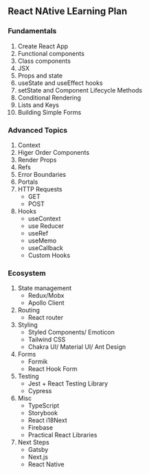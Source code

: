 ## React NAtive LEarning Plan

### Fundamentals
1. Create React App
2. Functional components
3. Class components
4. JSX
5. Props and state
6. useState and useEffect hooks
7. setState and Component Lifecycle Methods
8. Conditional Rendering
9. Lists and Keys
10. Building Simple Forms

### Advanced Topics
1. Context
2. Higer Order Components
3. Render Props
4. Refs
5. Error Boundaries
6. Portals
7. HTTP Requests
   - GET
   - POST
8. Hooks
   - useContext
   - use Reducer
   - useRef
   - useMemo
   - useCallback
   - Custom Hooks

### Ecosystem
1. State management
   - Redux/Mobx
   - Apollo Client
2. Routing
   - React router
3. Styling
   - Styled Components/ Emoticon
   - Tailwind CSS
   - Chakra UI/ Material UI/ Ant Design
4. Forms
   - Formik
   - React Hook Form
5. Testing
   - Jest + React Testing Library
   - Cypress
6. Misc
   - TypeScript
   - Storybook
   - React i18Next
   - Firebase
   - Practical React Libraries
7. Next Steps
   - Gatsby
   - Next.js
   - React Native
